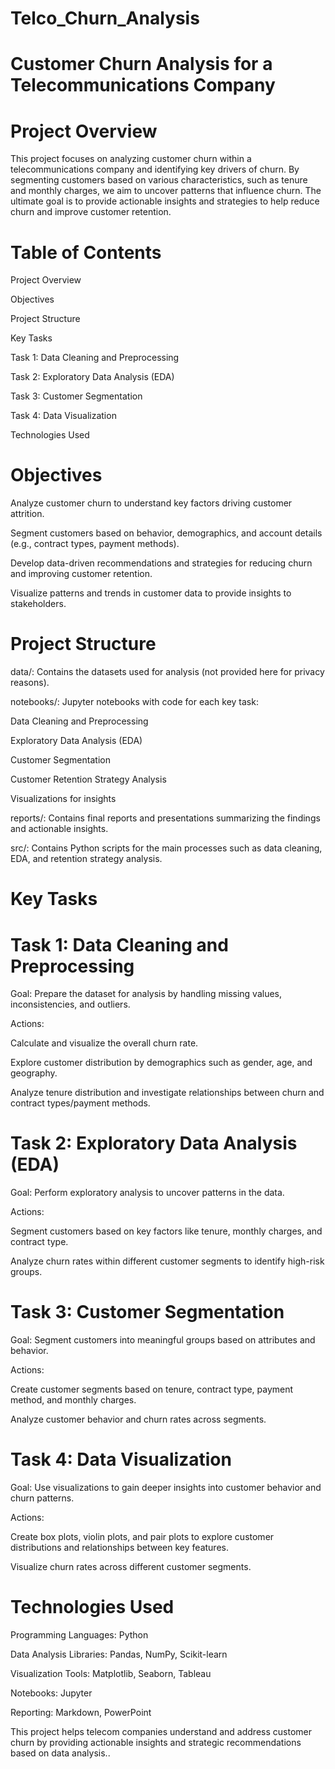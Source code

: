 # Telco_Churn_Analysis

# Customer Churn Analysis for a Telecommunications Company
# Project Overview
This project focuses on analyzing customer churn within a telecommunications company and identifying key drivers of churn. By segmenting customers based on various characteristics, such as tenure and monthly charges, we aim to uncover patterns that influence churn. The ultimate goal is to provide actionable insights and strategies to help reduce churn and improve customer retention.

# Table of Contents
Project Overview

Objectives

Project Structure

Key Tasks

Task 1: Data Cleaning and Preprocessing

Task 2: Exploratory Data Analysis (EDA)

Task 3: Customer Segmentation

Task 4: Data Visualization

Technologies Used


# Objectives
Analyze customer churn to understand key factors driving customer attrition.

Segment customers based on behavior, demographics, and account details (e.g., contract types, payment methods).

Develop data-driven recommendations and strategies for reducing churn and improving customer retention.

Visualize patterns and trends in customer data to provide insights to stakeholders.

# Project Structure
data/: Contains the datasets used for analysis (not provided here for privacy reasons).

notebooks/: Jupyter notebooks with code for each key task:

Data Cleaning and Preprocessing

Exploratory Data Analysis (EDA)

Customer Segmentation

Customer Retention Strategy Analysis

Visualizations for insights

reports/: Contains final reports and presentations summarizing the findings and actionable insights.

src/: Contains Python scripts for the main processes such as data cleaning, EDA, and retention strategy analysis.

# Key Tasks
# Task 1: Data Cleaning and Preprocessing
Goal: Prepare the dataset for analysis by handling missing values, inconsistencies, and outliers.

Actions:

Calculate and visualize the overall churn rate.

Explore customer distribution by demographics such as gender, age, and geography.

Analyze tenure distribution and investigate relationships between churn and contract types/payment methods.

# Task 2: Exploratory Data Analysis (EDA)
Goal: Perform exploratory analysis to uncover patterns in the data.

Actions:

Segment customers based on key factors like tenure, monthly charges, and contract type.

Analyze churn rates within different customer segments to identify high-risk groups.

# Task 3: Customer Segmentation
Goal: Segment customers into meaningful groups based on attributes and behavior.

Actions:

Create customer segments based on tenure, contract type, payment method, and monthly charges.

Analyze customer behavior and churn rates across segments.

# Task 4: Data Visualization
Goal: Use visualizations to gain deeper insights into customer behavior and churn patterns.

Actions:

Create box plots, violin plots, and pair plots to explore customer distributions and relationships between key features.

Visualize churn rates across different customer segments.

# Technologies Used
Programming Languages: Python

Data Analysis Libraries: Pandas, NumPy, Scikit-learn

Visualization Tools: Matplotlib, Seaborn, Tableau

Notebooks: Jupyter

Reporting: Markdown, PowerPoint




This project helps telecom companies understand and address customer churn by providing actionable insights and strategic recommendations based on data analysis..

